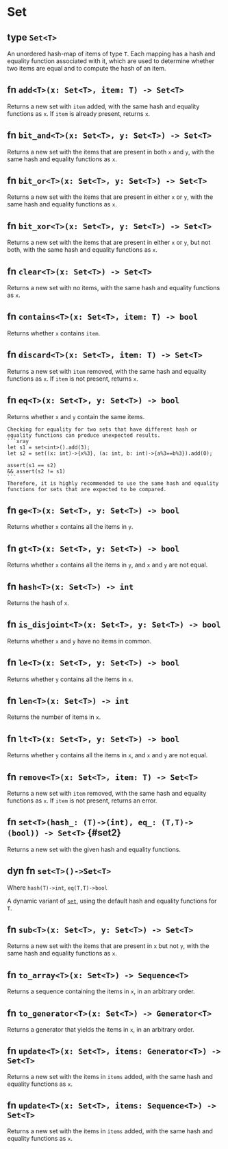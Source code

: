 # Set

## type `Set<T>`

An unordered hash-map of items of type `T`. Each mapping has a hash and equality function associated with it, which are used to determine whether two items are equal and to compute the hash of an item.

## fn `add<T>(x: Set<T>, item: T) -> Set<T>`

Returns a new set with `item` added, with the same hash and equality functions as `x`. If `item` is already present, returns `x`.

## fn `bit_and<T>(x: Set<T>, y: Set<T>) -> Set<T>`

Returns a new set with the items that are present in both `x` and `y`, with the same hash and equality functions as `x`.

## fn `bit_or<T>(x: Set<T>, y: Set<T>) -> Set<T>`

Returns a new set with the items that are present in either `x` or `y`, with the same hash and equality functions as `x`.

## fn `bit_xor<T>(x: Set<T>, y: Set<T>) -> Set<T>`

Returns a new set with the items that are present in either `x` or `y`, but not both, with the same hash and equality functions as `x`.

## fn `clear<T>(x: Set<T>) -> Set<T>`

Returns a new set with no items, with the same hash and equality functions as `x`.

## fn `contains<T>(x: Set<T>, item: T) -> bool`

Returns whether `x` contains `item`.

## fn `discard<T>(x: Set<T>, item: T) -> Set<T>`

Returns a new set with `item` removed, with the same hash and equality functions as `x`. If `item` is not present, returns `x`.

## fn `eq<T>(x: Set<T>, y: Set<T>) -> bool`

Returns whether `x` and `y` contain the same items.

~~~admonish warning
Checking for equality for two sets that have different hash or equality functions can produce unexpected results.
```xray
let s1 = set<int>().add(3);
let s2 = set((x: int)->{x%3}, (a: int, b: int)->{a%3==b%3}).add(0);

assert(s1 == s2)
&& assert(s2 != s1)
```
Therefore, it is highly recommended to use the same hash and equality functions for sets that are expected to be compared.
~~~

## fn `ge<T>(x: Set<T>, y: Set<T>) -> bool`

Returns whether `x` contains all the items in `y`.

## fn `gt<T>(x: Set<T>, y: Set<T>) -> bool`

Returns whether `x` contains all the items in `y`, and `x` and `y` are not equal.

## fn `hash<T>(x: Set<T>) -> int`

Returns the hash of `x`.

## fn `is_disjoint<T>(x: Set<T>, y: Set<T>) -> bool`

Returns whether `x` and `y` have no items in common.

## fn `le<T>(x: Set<T>, y: Set<T>) -> bool`

Returns whether `y` contains all the items in `x`.

## fn `len<T>(x: Set<T>) -> int`

Returns the number of items in `x`.

## fn `lt<T>(x: Set<T>, y: Set<T>) -> bool`

Returns whether `y` contains all the items in `x`, and `x` and `y` are not equal.

## fn `remove<T>(x: Set<T>, item: T) -> Set<T>`

Returns a new set with `item` removed, with the same hash and equality functions as `x`. If `item` is not present, returns an error.

## fn `set<T>(hash_: (T)->(int), eq_: (T,T)->(bool)) -> Set<T>` {#set2}

Returns a new set with the given hash and equality functions.

## dyn fn `set<T>()->Set<T>`
Where `hash(T)->int`, `eq(T,T)->bool`

A dynamic variant of [`set`](#set2), using the default hash and equality functions for `T`.

## fn `sub<T>(x: Set<T>, y: Set<T>) -> Set<T>`

Returns a new set with the items that are present in `x` but not `y`, with the same hash and equality functions as `x`.

## fn `to_array<T>(x: Set<T>) -> Sequence<T>`

Returns a sequence containing the items in `x`, in an arbitrary order.

## fn `to_generator<T>(x: Set<T>) -> Generator<T>`

Returns a generator that yields the items in `x`, in an arbitrary order.

## fn `update<T>(x: Set<T>, items: Generator<T>) -> Set<T>`

Returns a new set with the items in `items` added, with the same hash and equality functions as `x`.

## fn `update<T>(x: Set<T>, items: Sequence<T>) -> Set<T>`

Returns a new set with the items in `items` added, with the same hash and equality functions as `x`.